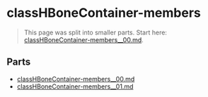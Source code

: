 # classHBoneContainer-members

> This page was split into smaller parts. Start here: [classHBoneContainer-members__00.md](classHBoneContainer-members__00.md).

## Parts

- [classHBoneContainer-members__00.md](classHBoneContainer-members__00.md)
- [classHBoneContainer-members__01.md](classHBoneContainer-members__01.md)
